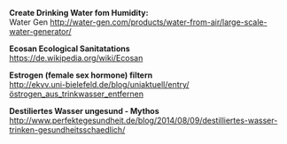 **Create Drinking Water fom Humidity:**  
Water Gen
http://water-gen.com/products/water-from-air/large-scale-water-generator/
  
  
  
**Ecosan Ecological Sanitatations**  
https://de.wikipedia.org/wiki/Ecosan
  
  
**Estrogen (female sex hormone) filtern**  
http://ekvv.uni-bielefeld.de/blog/uniaktuell/entry/östrogen_aus_trinkwasser_entfernen
  
  
  
**Destiliertes Wasser ungesund - Mythos**  
http://www.perfektegesundheit.de/blog/2014/08/09/destilliertes-wasser-trinken-gesundheitsschaedlich/
